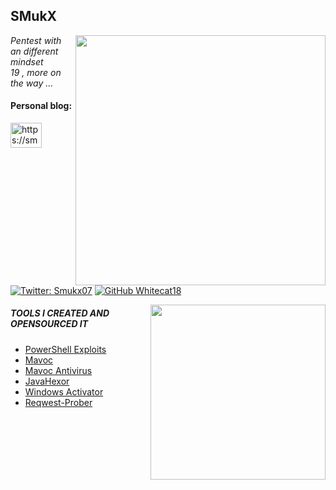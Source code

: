 
<!-- <a href ="https://smukx.github.io"><img src="https://raw.githubusercontent.com/Whitecat18/Whitecat18/main/files/Banner.gif"</a> 

    <a href ="https://smukx.github.io"><img src="https://thumbs.gfycat.com/AmpleSecondhandCoqui-size_restricted.gif" height=300</a> ---->
  <!-- <a href="https://smukx.github.io"><img src="https://1.bp.blogspot.com/-lKJKpqe85y4/XVVYr9-WHRI/AAAAAAAAB9M/-h245-Fg-nYbZqvO0RV0tlfhxQ8sqvEawCLcBGAs/s1600/Sampler.gif" >-->
   </p>                                                                                                                              
<!--
## 👨‍💻 Smukx's Lair 👨‍💻
👋 Greetings, fellow geeks! I'm an self-proclaimed programmer , pentester , hacker , Network Analyst and Machine Learner ⚙️ 
-->

<h2>SMukX</h2>

<img align='right' src="https://github-readme-stats-sigma-five.vercel.app/api?username=smukx07&show_icons=true&theme=dracula" width="400"> 

<p><em> Pentest with an different mindset<br>
    19 , more on the way ...
</em></p>

<h4 align="left">Personal blog:</h4>
<p align="left">
<a href="https://smukx18.github.io/" target="blank"><img align="center" src="https://www.svgrepo.com/show/10382/blogger.svg" alt="https://smukx18.github.io/" height="40" width="50" /></a>
</p>


[![Twitter: Smukx07](https://img.shields.io/twitter/follow/Smukx?style=flat-square)](https://twitter.com/Smukx07)
[![GitHub Whitecat18](https://img.shields.io/github/followers/smukx07?label=follow%20github&style=flat-square)](https://github.com/smukx07)

<!---
![Profile Views](https://komarev.com/ghpvc/?username=smukx07&label=Profile+Viewers&color=blue)
---->
<img align="right" src="https://github-readme-stats.vercel.app/api/top-langs/?username=smukx07&layout=compact&show_icons=true&theme=cobalt" width="280" /> 


<h5>TOOLS I CREATED AND OPENSOURCED IT </h5>

- <a href="https://github.com/Whitecat18/Powershell-Scripts-for-Hackers-and-Pentesters" > PowerShell Exploits</a>
- <a href="https://github.com/Whitecat18/Mavoc" > Mavoc </a>
- <a href="https://github.com/Whitecat18/Mavoc-Antivirus" > Mavoc Antivirus </a>
- <a href="https://github.com/Whitecat18/javahexor" > JavaHexor </a>
- <a href="https://github.com/Whitecat18/Windows-Activator.git" > Windows Activator</a>
- <a href="https://github.com/Whitecat18/Reqwest-Prober-Rust" > Reqwest-Prober</a>


<!--
## Projects

💻 My GitHub repository is where I showcase some of my best work. Here are a few recent projects that I'm particularly proud of:

- PROJECT 1 -> <a href="https://github.com/Whitecat18/Ps-script-for-Hackers-and-Pentesters" > Powershell for Hackers and Pentesters 👨‍💻<a/>
- PROJECT 2 -> <a href="https://github.com/Whitecat18/VoxBot-Ai" target="_blank"> VoxBot-Ai 🤖</a>
- PROJECT 3 -> <a href="https://github.com/Whitecat18/javahexor" > Javahexor 📍 <a/>
- PROJECT 4 -> <a href="https://github.com/Whitecat18/Windows-10-Activator" > Windows 10 Activation Tool ⚙️ </a>

🔓 All of my code is open-source, so feel free to take a peek and use it for your own nefarious purposes. 😈

## Connect with Me

📱  Visit My article page , where i will be post often <a href="https://smukx.github.io/" > Click Here </a> 💬<br><br> 
  
 
[![Twitter](https://img.shields.io/badge/Twitter-%231DA1F2.svg?logo=Twitter&logoColor=white)](https://twitter.com/Smukx07)
 --> 


  
 <!--  ![Smukx's GitHub Status](https://github-readme-stats.vercel.app/api?username=Whitecat18&show_icons=true&theme=radical&hide=issues,contribs)
--->


  <!--
## Follow Me on GitHub

👀 If you want to stay up-to-date with my latest hacks and code, be sure to follow me on GitHub. Who knows, maybe you'll learn a thing or two and become a pro one day. 😉 

That's all for now. Stay geeky, my friends. 🤘
-->


  <!--
  <br>
 <h2>Upcoming Projects 💻 </h2>
 - Powershell scrips for hackers and pentesters <br>
 - Undetectable Payload For Windows Systems.
 --->
 
  <!-- 
  ## Some Inspired Quotes 📜✍️:
  
  Talk is Cheap , Show me The Code ~ Linus Torvalds
  
  In the realm of 1s and 0s, where logic weaves a tapestry of algorithms, the code whisperers dwell, 
  decrypting the symphony of bytes, sculpting worlds from the ether ~ Smukx

  Amidst the lines of code, my essence thrives. No need for grand claims or boastful proclamations. Let my source code speak, revealing the intricate symphony of my being,       whispering my true prowess to those who seek. ~ Smukx 
 -->



